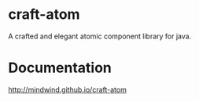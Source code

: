 # craft-atom
A crafted and elegant atomic component library for java.


# Documentation
http://mindwind.github.io/craft-atom

